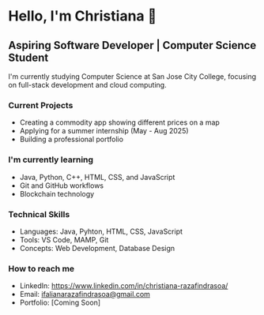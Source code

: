 # Hello, I'm Christiana 👋
## Aspiring Software Developer | Computer Science Student

I'm currently studying Computer Science at San Jose City College,
focusing on full-stack development and cloud computing.

### Current Projects
- Creating a commodity app showing different prices on a map
- Applying for a summer internship (May - Aug 2025)
- Building a professional portfolio

### I'm currently learning
- Java, Python, C++, HTML, CSS, and JavaScript
- Git and GitHub workflows
- Blockchain technology

### Technical Skills
- Languages: Java, Pyhton, HTML, CSS, JavaScript
- Tools: VS Code, MAMP, Git
- Concepts: Web Development, Database Design

### How to reach me
- LinkedIn: https://www.linkedin.com/in/christiana-razafindrasoa/
- Email: ifalianarazafindrasoa@gmail.com  
- Portfolio: [Coming Soon]
